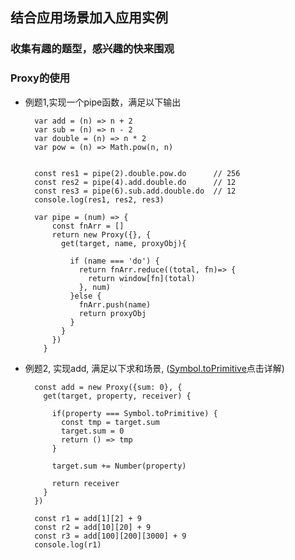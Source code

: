 ## 结合应用场景加入应用实例
### 收集有趣的题型，感兴趣的快来围观

### Proxy的使用

- 例题1,实现一个pipe函数，满足以下输出  


  ```
    var add = (n) => n + 2
    var sub = (n) => n - 2
    var double = (n) => n * 2
    var pow = (n) => Math.pow(n, n)
    
      
    const res1 = pipe(2).double.pow.do      // 256
    const res2 = pipe(4).add.double.do      // 12
    const res3 = pipe(6).sub.add.double.do  // 12
    console.log(res1, res2, res3)

    var pipe = (num) => {
        const fnArr = []
        return new Proxy({}, {
          get(target, name, proxyObj){
          
            if (name === 'do') {
              return fnArr.reduce((total, fn)=> {
                return window[fn](total)
              }, num)
            }else {
              fnArr.push(name)
              return proxyObj
            }
          }
        })
      }
  ```

- 例题2, 实现add, 满足以下求和场景, ([Symbol.toPrimitive](https://developer.mozilla.org/en-US/docs/Web/JavaScript/Reference/Global_Objects/Symbol/toPrimitive)点击详解)


  ```
    const add = new Proxy({sum: 0}, {
      get(target, property, receiver) {

        if(property === Symbol.toPrimitive) {
          const tmp = target.sum
          target.sum = 0
          return () => tmp
        }
          
        target.sum += Number(property)
      
        return receiver
      }
    })

    const r1 = add[1][2] + 9
    const r2 = add[10][20] + 9
    const r3 = add[100][200][3000] + 9
    console.log(r1)
  ```
  
